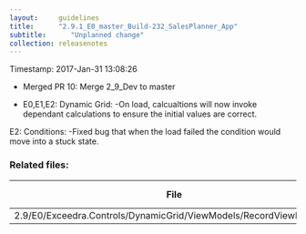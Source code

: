 ```yaml
---
layout:     guidelines
title:      "2.9.1_E0_master_Build-232_SalesPlanner_App"
subtitle:      "Unplanned change"
collection: releasenotes
---
```


Timestamp: 2017-Jan-31 13:08:26
* Merged PR 10: Merge 2_9_Dev to master

* E0,E1,E2:
Dynamic Grid:
-On load, calcualtions will now invoke dependant calculations to ensure the initial values are correct.

E2:
Conditions:
-Fixed bug that when the load failed the condition would move into a stuck state.


### Related files:

File | Change Type
-------------------------------- | ------------
2.9/E0/Exceedra.Controls/DynamicGrid/ViewModels/RecordViewModel.cs | edited
